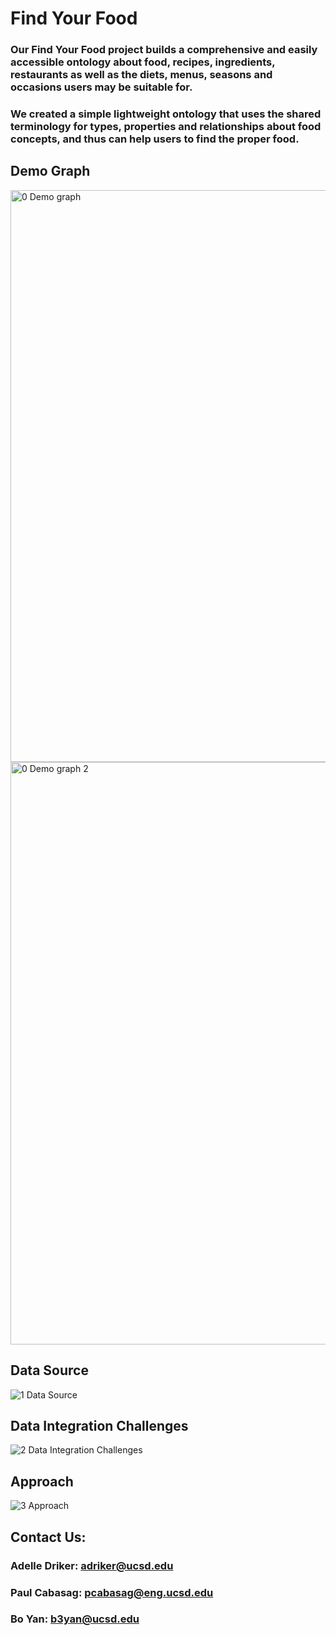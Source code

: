 # Find Your Food

### Our Find Your Food project builds a comprehensive and easily accessible ontology about food, recipes, ingredients, restaurants as well as the diets, menus, seasons and occasions users may be suitable for. 

### We created a simple lightweight ontology that uses the shared terminology for types, properties and relationships about food concepts, and thus can help users to find the proper food.

## Demo Graph
<img width="915" alt="0  Demo graph" src="https://user-images.githubusercontent.com/71803935/145518375-7863c899-bbef-4ffa-8ebe-290465f30b65.png">
<img width="932" alt="0  Demo graph 2" src="https://user-images.githubusercontent.com/71803935/145518376-669a7f75-6df5-4444-b0a2-ff8cd682a7e8.png">

## Data Source
![1  Data Source](https://user-images.githubusercontent.com/71803935/145517689-7b4ab017-42b3-4f1c-bcc3-26ba0dab955a.png)

## Data Integration Challenges
![2  Data Integration Challenges](https://user-images.githubusercontent.com/71803935/145517690-89dab30a-8fcb-4ef0-87d2-3ce934de4149.png)

## Approach
![3  Approach](https://user-images.githubusercontent.com/71803935/145517691-7f36b3db-ae5a-41f3-af62-86d236992a43.png)

## Contact Us:
### Adelle Driker: adriker@ucsd.edu
### Paul Cabasag: pcabasag@eng.ucsd.edu
### Bo Yan: b3yan@ucsd.edu
